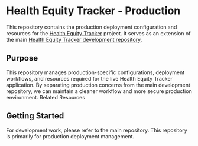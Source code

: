 # Health Equity Tracker - Production
This repository contains the production deployment configuration and resources for the [Health Equity Tracker](https://healthequitytracker.org/) project. It serves as an extension of the main [Health Equity Tracker development repository](https://github.com/SatcherInstitute/health-equity-tracker).

## Purpose
This repository manages production-specific configurations, deployment workflows, and resources required for the live Health Equity Tracker application. By separating production concerns from the main development repository, we can maintain a cleaner workflow and more secure production environment.
Related Resources

## Getting Started
For development work, please refer to the main repository. This repository is primarily for production deployment management.
